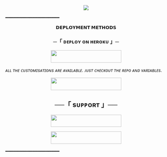 <p align="center">
  <img src="https://te.legra.ph/file/768802245997bf0aba8e0.jpg">
</p>
  ━━━━━━━━━━━━━━━━━━━━

<p align="center">
<b>𝗗𝗘𝗣𝗟𝗢𝗬𝗠𝗘𝗡𝗧 𝗠𝗘𝗧𝗛𝗢𝗗𝗦</b>
</p>

<h3 align="center">
    ─「 ᴅᴇᴩʟᴏʏ ᴏɴ ʜᴇʀᴏᴋᴜ 」─
</h3>

<p align="center"><a href="https://dashboard.heroku.com/new?template=https://github.com/GOVIND-BOTS/ICC_CHATBOT"> <img src="https://img.shields.io/badge/Deploy%20On%20Heroku-purple?style=for-the-badge&logo=heroku" width="220" height="38.45"/></a></p>

<i>ᴀʟʟ ᴛʜᴇ ᴄᴜsᴛᴏᴍɪsᴀᴛɪᴏɴs ᴀʀᴇ ᴀᴠᴀɪʟᴀʙʟᴇ. ᴊᴜsᴛ ᴄʜᴇᴄᴋᴏᴜᴛ ᴛʜᴇ ʀᴇᴘᴏ ᴀɴᴅ ᴠᴀʀɪᴀʙʟᴇs.</i>

<p align="center"><a href="https://t.me/Icc_Machine_bot"> <img src="https://img.shields.io/badge/Check-Demo%20Robot-volite?style=for-the-badge&logo=Telegram" width="220" height="39"/></a></p>

<h2 align="center"> ──「 sᴜᴘᴘᴏʀᴛ 」──</h2>

<p align="center"><a href="https://t.me/indian_chatting_club_offical"> <img src="https://img.shields.io/badge/Join-SUPPORT%20GROUP-red?style=for-the-badge&logo=Telegram" width="220" height="38.5"/></a></p>

<p align="center"><a href="https://t.me/tha_govind_op"> <img src="https://img.shields.io/badge/Join-SUPPORT%20CHANNEL-white?style=for-the-badge&logo=Telegram" width="220" height="38.5"/></a></p>

  ━━━━━━━━━━━━━━━━━━━━
